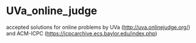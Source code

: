 # UVa_online_judge
accepted solutions for online problems by UVa (http://uva.onlinejudge.org/) and ACM-ICPC (https://icpcarchive.ecs.baylor.edu/index.php)
